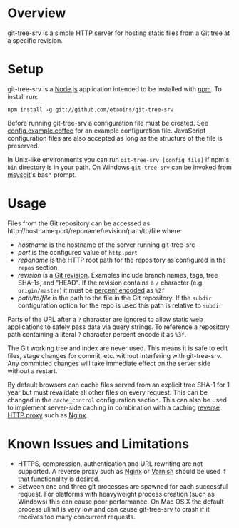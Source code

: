 # Overview

git-tree-srv is a simple HTTP server for hosting static files from a [Git](http://www.git-scm.com) tree at a specific revision.

# Setup

git-tree-srv is a [Node.js](http://nodejs.org) application intended to be installed with [npm](https://npmjs.org). To install run:

	npm install -g git://github.com/etaoins/git-tree-srv

Before running git-tree-srv a configuration file must be created. See [config.example.coffee](doc/config.example.coffee) for an example configuration file. JavaScript configuration files are also accepted as long as the structure of the file is preserved.

In Unix-like environments you can run `git-tree-srv [config file]` if npm's `bin` directory is in your path. On Windows `git-tree-srv` can be invoked from [msysgit](http://msysgit.github.com)'s bash prompt.

# Usage

Files from the Git repository can be accessed as http://hostname:port/reponame/revision/path/to/file where:

* *hostname* is the hostname of the server running git-tree-src
* *port* is the configured value of `http.port`
* *reponame* is the HTTP root path for the repository as configured in the `repos` section
* *revision* is a [Git revision](http://www.kernel.org/pub/software/scm/git/docs/gitrevisions.html). Examples include branch names, tags, tree SHA-1s, and "HEAD". If the revision contains a `/` character (e.g. `origin/master`) it must be [percent encoded](http://en.wikipedia.org/wiki/Percent-encoding) as `%2f`
* *path/to/file* is the path to the file in the Git repository. If the `subdir` configuration option for the repo is used this path is relative to `subdir`

Parts of the URL after a `?` character are ignored to allow static web applications to safely pass data via query strings. To reference a repository path containing a literal `?` character percent encode it as `%3f`.

The Git working tree and index are never used. This means it is safe to edit files, stage changes for commit, etc. without interfering with git-tree-srv. Any committed changes will take immediate effect on the server side without a restart.

By default browsers can cache files served from an explicit tree SHA-1 for 1 year but must revalidate all other files on every request. This can be changed in the `cache_control` configuration section. This can also be used to implement server-side caching in combination with a caching [reverse HTTP proxy](http://en.wikipedia.org/wiki/Reverse_proxy) such as [Nginx](http://nginx.org/en).

# Known Issues and Limitations

* HTTPS, compression, authentication and URL rewriting are not supported. A reverse proxy such as [Nginx](http://nginx.org/en/) or [Varnish](https://www.varnish-cache.org) should be used if that functionality is desired.
* Between one and three git processes are spawned for each successful request. For platforms with heavyweight process creation (such as Windows) this can cause poor performance. On Mac OS X the default process ulimit is very low and can cause git-tree-srv to crash if it receives too many concurrent requests.
